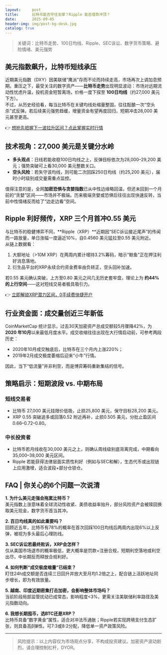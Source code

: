 ```yaml
---
layout:     post
title:      比特币能否守住支撑？Ripple 能否借势冲顶？
date:       2025-09-05
header-img: img/post-bg-desk.jpg
catalog: true
---
```


> 关键词：比特币走势、100日均线、Ripple、SEC诉讼、数字货币策略、避险情绪、美元强势

## 美元指数飙升，比特币短线承压

近期美元指数（DXY）因美联储“鹰派”存而不论而持续走高，市场再次上调加息预期。重压之下，最受关注的数字资产——**比特币走势**出现明显波动：市场对远期流动性忧虑升温，投机资金短暂离场，价格一度下探至 **100日均线**（约27,000 美元下方）。  
不过，从历史经验看，每当比特币在关键均线处缩量整固，往往酝酿一次“空头杀”式反弹。若后续美元强势趋缓，增量资金有望再度回归，短期冲击28,000 美元甚至更高。

👉 [想抢先把握下一波拉升区间？点此掌握实时行情](https://okxdog.com/)

## 技术视角：27,000 美元是关键分水岭

- **多头观点**：日线若能收稳100日均线之上，反弹目标依次为28,000–29,200 美元；强势突破可上看30,000 美元整数关口。  
- **空头风险**：若失守该均线，则可能二次回踩250日均线（约25,200 美元），届时小时级别成交量需重点监控。

值得注意的是，全网**加密恐惧与贪婪指数**已从中性边缘略回温，但还未回到一个月前的“贪婪”区间——市场并不极端。历来极端贪婪或恐惧后往往出现快速反转，当前中性情绪反而给了“边走边看”空间。

## Ripple 利好频传，XRP 三个月首冲0.55 美元

与比特币的稳健博弈不同，**Ripple（XRP）**近期因“SEC诉讼接近尾声”的传闻而一路放量，单日涨幅一度逼近10%，自0.4560 美元猛拉至0.55 美元附近。  
从链上数据看：  
1. 大额地址（>10M XRP）在两周内累计增持3.2%筹码，暗示“鲸鱼”正在押注利好消息落地。  
2. 衍生品平台的XRP永续合约资金费率由负转正，空头回补加速。

若0.55 美元确认突破，上方至0.80 美元之间几无历史套牢盘，理论上为 **约44% 的上行空间**——这对短线交易者极具吸引力。

👉 [立即解锁XRP潜力区间，0手续费快捷开户](https://okxdog.com/)

## 行业资金面：成交量创近三年新低

CoinMarketCap 统计显示，过去30天加密资产总成交额较5月骤降42%，为 **2020 年10月**以来最低月度水平。成交收缩往往出现在大行情启动前，可参考两段历史：  
- 2020年10月成交触底后，比特币在三个月内上涨220%；  
- 2019年2月成交极度萎缩后迎来“小牛”行情。

因此，当下“低流量”并非利空，而是博弈筹码重新集结的信号。

## 策略启示：短期波段 vs. 中期布局

### 短线交易者
- 比特币 27,000 美元挂限价低吸，止损25,800 美元，保守目标28,200 美元。  
- XRP 0.55 突破追多或回落0.52 附近再补，止损0.505 美元，分批止盈区间0.66–0.72–0.80。

### 中长投资者
- 比特币若月线收在30,000 美元之上，则确认周线级别底背离完成，中期看向35,000–38,000 美元区间。  
- Ripple 若能获得法律层面实质性利好（例如与SEC和解），生态代币或出现链上应用激增，适合波段+部分仓锁仓。

## FAQ | 你关心的6个问题一次说清

**1. 为什么美元走强会拖累比特币？**  
美元指数上涨意味着全球流动性收紧、美债收益率抬升，部分风险资产会被赎回换取美元现金，数字货币首当其冲。

**2. 百日均线真的如此重要吗？**  
回顾近五年，比特币有78%的概率在首次回踩100日均线后两周内出现6%以上反弹，被视为多头最后心理防线。

**3. SEC诉讼若最终败诉，XRP会怎样？**  
仅从美国市场退市的概率极低，更大概率是罚款+注册合规，短期利空落地或利空出尽，中长期反而释放合规利好。

**4. 如何判断“成交极度缩量”已结束？**  
盯住24h成交额是否连续三日回升并放大至月均1.2倍之上，配合链上活跃地址同步增长，即为有效放量。

**5. 越南、印度近期密集打击加密，会影响整体市场吗？**  
当前阶段局部监管扰动已成常态，影响程度<3%，更需关注美联储利率路径及美元指数动向。

**6. 我想长期囤币，选BTC还是XRP？**  
比特币具备“数字黄金”属性，适合对冲法币通胀；Ripple若实现跨境支付生态扩张，则具备高β弹性。可7:3或8:2分配，降低单一资产政策风险。

---

> 风险提示：以上内容仅为市场观点分享，不构成投资建议。加密资产波动剧烈，请合理控制杠杆，DYOR。